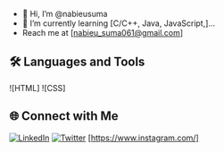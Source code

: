 - 👋 Hi, I’m @nabieusuma
- 🌱 I’m currently learning [C/C++, Java, JavaScript,]...
- Reach me at [nabieu_suma061@gmail.com]
## 🛠️ Languages and Tools
![HTML]
![CSS]
## 🌐 Connect with Me
[![LinkedIn](https://img.shields.io/badge/LinkedIn-0A66C2?style=for-the-badge&logo=linkedin&logoColor=white)](https://linkedin.com/in/your-linkedin)
[![Twitter](https://img.shields.io/badge/Twitter-1DA1F2?style=for-the-badge&logo=twitter&logoColor=white)](https://twitter.com/your-twitter)
[https://www.instagram.com/]

<!---
nabieusuma/nabieusuma is a ✨ special ✨ repository because its `README.md` (this file) appears on your GitHub profile.
You can click the Preview link to take a look at your changes.
--->
